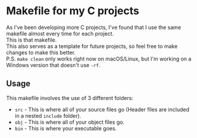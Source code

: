 # Makefile for my C projects  

As I've been developing more C projects, I've found that I use the same makefile almost every time for each project.  
This is that makefile.  
This also serves as a template for future projects, so feel free to make changes to make this better.  
P.S. ``` make clean ``` only works right now on macOS/Linux, but I'm working on a Windows version that doesn't use ``` -rf ```.

## Usage

This makefile involves the use of 3 different folders:  

* `src` - This is where all of your source files go (Header files are included in a nested `include` folder).
* `obj` - This is where all of your object files go.
* `bin` - This is where your executable goes.  
